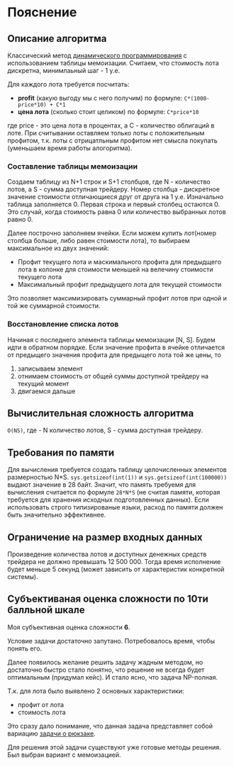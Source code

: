 # Пояснение
## Описание алгоритма
Классический метод 
[динамического программирования](https://ru.wikipedia.org/wiki/%D0%94%D0%B8%D0%BD%D0%B0%D0%BC%D0%B8%D1%87%D0%B5%D1%81%D0%BA%D0%BE%D0%B5_%D0%BF%D1%80%D0%BE%D0%B3%D1%80%D0%B0%D0%BC%D0%BC%D0%B8%D1%80%D0%BE%D0%B2%D0%B0%D0%BD%D0%B8%D0%B5) 
с использованием таблицы мемоизации.
Считаем, что стоимость лота дискретна, минимлаьный шаг - 1 у.е.

Для каждого лота требуется посчитать:
* **profit** (какую выгоду мы с него 
получим) по формуле: `C*(1000-price*10) + C*1`
* **цена лота** (сколько стоит целиком) по формуле: `С*price*10`

где price - это цена лота в процентах, а С - количество облигаций в 
лоте.
При считывании оставляем только лоты с положительным профитом, т.к. лоты
с отрицатльным профитом нет смысла покупать 
(уменьшаем время работы алогоритма). 
### Составление таблицы мемоизации
Создаем таблицу из N+1 строк и S+1 столбцов, где N - количество лотов,
а S - сумма доступная трейдеру. Номер столбца - дискретное значение 
стоимости отличающиеся друг от друга на 1 у.е. Изначально таблица 
заполняется 0.
Первая строка и первый столбец остаются 0. Это случай, когда стоимость
равна 0 или количество выбранных лотов равно 0.

Далее построчно заполняем ячейки. 
Если можем купить лот(номер столбца больше, либо равен стоимости лота),
то выбираем максимальное из двух значений:
* Профит текущего лота и маскимального профита для предыдщего лота в 
колонке для стоимости меньшей на велечину стоимости текущего лота 
* Максимальный профит предыдущего лота для текущей стоимости

Это позволяет максимизировать суммарный профит лотов при одной и той же
суммарной стоимости.

### Восстановление списка лотов
Начиная с последнего элемента таблицы мемоизации \[N, S\]. Будем идти
в обратном порядке. Если значение профита в ячейке отличается от 
предыщего значения профита для предыщего лота той же цены, то 
1. записываем элемент
1. отнимаем стоимость от общей суммы доступной трейдеру на текущий 
момент
1. двигаемся дальше 

## Вычислительная сложность алгоритма
`O(NS)`, где - N количество лотов, S - сумма доступная трейдеру.
## Требования по памяти
Для вычисления требуется создать таблицу целочисленных элементов
размерностью N*S. `sys.getsizeof(int(1))` и `sys.getsizeof(int(100000))`
выдают значение в 28 байт. Значит, что память требуемя для вычисления
считается по формуле `28*N*S` (не считая памяти, которая требуется для 
хранения исходных подготовленных данных).
Если использовать строго типизированые языки, расход по памяти должен 
быть значительно эффективнее.  
## Ограничение на размер входных данных
Произведение количества лотов и доступных денежных средств трейдера
не должно превышать 12 500 000. Тогда время исполнение будет меньше 5 
секунд (может зависить от характеристик конкретной системы).  
## Субъективаная оценка сложности по 10ти балльной шкале
Моя субъективная оценка сложности **6**. 

Условие задачи достаточно запутано. Потребовалось время, чтобы понять 
его. 

Далее появилось желание решить задачу жадным методом, но достаточно 
быстро стало понятно, что решение не всегда будет оптимальным (придумал 
кейс). И стало ясно, что задача NP-полная. 

Т.к. для лота было выявлено 2 основных характеристики:
* профит от лота
* стоимость лота

Это сразу дало понимание, что данная задача представляет собой вариацию 
[задачи о рюкзаке](https://cutt.ly/IuG0agR).

Для решения этой задачи существуют уже готовые методы решения.
Был выбран вариант с мемоизацией. 



